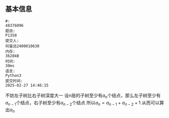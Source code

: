 ## 基本信息
```
#:
48376096
题目:
P1350
提交人:
何鉴远2400010630
内存:
3628kB
时间:
30ms
语言:
Python3
提交时间:
2025-02-27 14:46:15
```

不妨左子树比右子树深度大一
设n层的子树至少有$a_n$个结点，那么左子树至少有$a_{n-1}$个结点，右子树至少有$a_{n-2}$个结点
所以$a_n=a_{n-1}+a_{n-2}+1$
从而可以算出$a_n$ 
